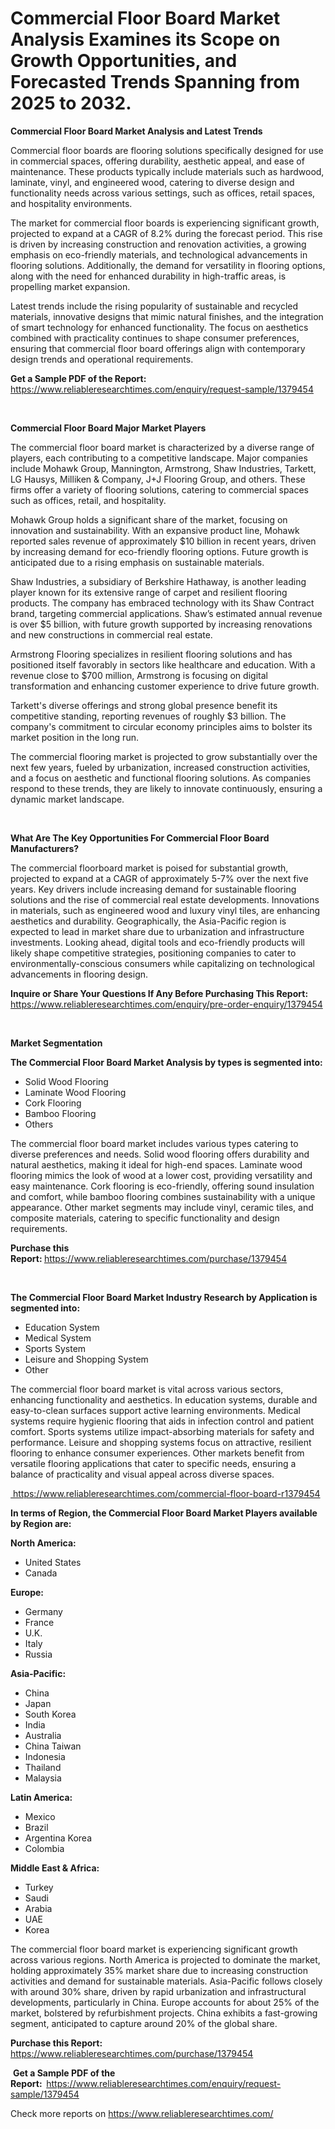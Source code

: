 <p><h1>Commercial Floor Board Market Analysis Examines its Scope on Growth Opportunities, and Forecasted Trends Spanning from 2025 to 2032.</h1></p><p><strong>Commercial Floor Board Market Analysis and Latest Trends</strong></p>
<p><p>Commercial floor boards are flooring solutions specifically designed for use in commercial spaces, offering durability, aesthetic appeal, and ease of maintenance. These products typically include materials such as hardwood, laminate, vinyl, and engineered wood, catering to diverse design and functionality needs across various settings, such as offices, retail spaces, and hospitality environments.</p><p>The market for commercial floor boards is experiencing significant growth, projected to expand at a CAGR of 8.2% during the forecast period. This rise is driven by increasing construction and renovation activities, a growing emphasis on eco-friendly materials, and technological advancements in flooring solutions. Additionally, the demand for versatility in flooring options, along with the need for enhanced durability in high-traffic areas, is propelling market expansion. </p><p>Latest trends include the rising popularity of sustainable and recycled materials, innovative designs that mimic natural finishes, and the integration of smart technology for enhanced functionality. The focus on aesthetics combined with practicality continues to shape consumer preferences, ensuring that commercial floor board offerings align with contemporary design trends and operational requirements.</p></p>
<p><strong>Get a Sample PDF of the Report:&nbsp;</strong> <a href="https://www.reliableresearchtimes.com/enquiry/request-sample/1379454?utm_campaign=2524&utm_medium=2&utm_source=Github&utm_content=ia&utm_term=05042025&utm_id=commercial-floor-board">https://www.reliableresearchtimes.com/enquiry/request-sample/1379454</a></p>
<p>&nbsp;</p>
<p><strong>Commercial Floor Board Major Market Players</strong></p>
<p><p>The commercial floor board market is characterized by a diverse range of players, each contributing to a competitive landscape. Major companies include Mohawk Group, Mannington, Armstrong, Shaw Industries, Tarkett, LG Hausys, Milliken & Company, J+J Flooring Group, and others. These firms offer a variety of flooring solutions, catering to commercial spaces such as offices, retail, and hospitality.</p><p>Mohawk Group holds a significant share of the market, focusing on innovation and sustainability. With an expansive product line, Mohawk reported sales revenue of approximately $10 billion in recent years, driven by increasing demand for eco-friendly flooring options. Future growth is anticipated due to a rising emphasis on sustainable materials.</p><p>Shaw Industries, a subsidiary of Berkshire Hathaway, is another leading player known for its extensive range of carpet and resilient flooring products. The company has embraced technology with its Shaw Contract brand, targeting commercial applications. Shaw’s estimated annual revenue is over $5 billion, with future growth supported by increasing renovations and new constructions in commercial real estate.</p><p>Armstrong Flooring specializes in resilient flooring solutions and has positioned itself favorably in sectors like healthcare and education. With a revenue close to $700 million, Armstrong is focusing on digital transformation and enhancing customer experience to drive future growth.</p><p>Tarkett's diverse offerings and strong global presence benefit its competitive standing, reporting revenues of roughly $3 billion. The company's commitment to circular economy principles aims to bolster its market position in the long run.</p><p>The commercial flooring market is projected to grow substantially over the next few years, fueled by urbanization, increased construction activities, and a focus on aesthetic and functional flooring solutions. As companies respond to these trends, they are likely to innovate continuously, ensuring a dynamic market landscape.</p></p>
<p>&nbsp;</p>
<p><strong>What Are The Key Opportunities For Commercial Floor Board Manufacturers?</strong></p>
<p><p>The commercial floorboard market is poised for substantial growth, projected to expand at a CAGR of approximately 5-7% over the next five years. Key drivers include increasing demand for sustainable flooring solutions and the rise of commercial real estate developments. Innovations in materials, such as engineered wood and luxury vinyl tiles, are enhancing aesthetics and durability. Geographically, the Asia-Pacific region is expected to lead in market share due to urbanization and infrastructure investments. Looking ahead, digital tools and eco-friendly products will likely shape competitive strategies, positioning companies to cater to environmentally-conscious consumers while capitalizing on technological advancements in flooring design.</p></p>
<p><strong>Inquire or Share Your Questions If Any Before Purchasing This Report:</strong> <a href="https://www.reliableresearchtimes.com/enquiry/pre-order-enquiry/1379454?utm_campaign=2524&utm_medium=2&utm_source=Github&utm_content=ia&utm_term=05042025&utm_id=commercial-floor-board">https://www.reliableresearchtimes.com/enquiry/pre-order-enquiry/1379454</a></p>
<p>&nbsp;</p>
<p><strong>Market Segmentation</strong></p>
<p><strong>The Commercial Floor Board Market Analysis by types is segmented into:</strong></p>
<p><ul><li>Solid Wood Flooring</li><li>Laminate Wood Flooring</li><li>Cork Flooring</li><li>Bamboo Flooring</li><li>Others</li></ul></p>
<p><p>The commercial floor board market includes various types catering to diverse preferences and needs. Solid wood flooring offers durability and natural aesthetics, making it ideal for high-end spaces. Laminate wood flooring mimics the look of wood at a lower cost, providing versatility and easy maintenance. Cork flooring is eco-friendly, offering sound insulation and comfort, while bamboo flooring combines sustainability with a unique appearance. Other market segments may include vinyl, ceramic tiles, and composite materials, catering to specific functionality and design requirements.</p></p>
<p><strong>Purchase this Report:&nbsp;</strong><a href="https://www.reliableresearchtimes.com/purchase/1379454?utm_campaign=2524&utm_medium=2&utm_source=Github&utm_content=ia&utm_term=05042025&utm_id=commercial-floor-board">https://www.reliableresearchtimes.com/purchase/1379454</a></p>
<p>&nbsp;</p>
<p><strong>The Commercial Floor Board Market Industry Research by Application is segmented into:</strong></p>
<p><ul><li>Education System</li><li>Medical System</li><li>Sports System</li><li>Leisure and Shopping System</li><li>Other</li></ul></p>
<p><p>The commercial floor board market is vital across various sectors, enhancing functionality and aesthetics. In education systems, durable and easy-to-clean surfaces support active learning environments. Medical systems require hygienic flooring that aids in infection control and patient comfort. Sports systems utilize impact-absorbing materials for safety and performance. Leisure and shopping systems focus on attractive, resilient flooring to enhance consumer experiences. Other markets benefit from versatile flooring applications that cater to specific needs, ensuring a balance of practicality and visual appeal across diverse spaces.</p></p>
<p><a href="https://www.reliableresearchtimes.com/commercial-floor-board-r1379454?utm_campaign=2524&utm_medium=2&utm_source=Github&utm_content=ia&utm_term=05042025&utm_id=commercial-floor-board">&nbsp;https://www.reliableresearchtimes.com/commercial-floor-board-r1379454</a></p>
<p><strong>In terms of Region, the Commercial Floor Board Market Players available by Region are:</strong></p>
<p>
    <p> <strong> North America: </strong>
        <ul>
            <li>United States</li>
            <li>Canada</li>
        </ul>
        </p> 
    <p> <strong> Europe: </strong>
        <ul>
            <li>Germany</li>
            <li>France</li>
            <li>U.K.</li>
            <li>Italy</li>
            <li>Russia</li>
        </ul>
        </p> 
    <p> <strong> Asia-Pacific: </strong>
        <ul>
            <li>China</li>
            <li>Japan</li>
            <li>South Korea</li>
            <li>India</li>
            <li>Australia</li>
            <li>China Taiwan</li>
            <li>Indonesia</li>
            <li>Thailand</li>
            <li>Malaysia</li>
        </ul>
        </p> 
    <p> <strong> Latin America: </strong>
        <ul>
            <li>Mexico</li>
            <li>Brazil</li>
            <li>Argentina Korea</li>
            <li>Colombia</li>
        </ul>
        </p> 
    <p> <strong> Middle East & Africa: </strong>
        <ul>
            <li>Turkey</li>
            <li>Saudi</li>
            <li>Arabia</li>
            <li>UAE</li>
            <li>Korea</li>
        </ul>
    </p>
    </p>
<p><p>The commercial floor board market is experiencing significant growth across various regions. North America is projected to dominate the market, holding approximately 35% market share due to increasing construction activities and demand for sustainable materials. Asia-Pacific follows closely with around 30% share, driven by rapid urbanization and infrastructural developments, particularly in China. Europe accounts for about 25% of the market, bolstered by refurbishment projects. China exhibits a fast-growing segment, anticipated to capture around 20% of the global share.</p></p>
<p><strong>Purchase this Report: </strong><a href="https://www.reliableresearchtimes.com/purchase/1379454?utm_campaign=2524&utm_medium=2&utm_source=Github&utm_content=ia&utm_term=05042025&utm_id=commercial-floor-board">https://www.reliableresearchtimes.com/purchase/1379454</a></p>
<p>&nbsp;<strong>Get a Sample PDF of the Report:&nbsp;&nbsp;</strong><a href="https://www.reliableresearchtimes.com/enquiry/request-sample/1379454?utm_campaign=2524&utm_medium=2&utm_source=Github&utm_content=ia&utm_term=05042025&utm_id=commercial-floor-board">https://www.reliableresearchtimes.com/enquiry/request-sample/1379454</a></p>
<p><strong></strong></p>
<p>Check more reports on <a href="https://www.reliableresearchtimes.com/?utm_campaign=2524&utm_medium=2&utm_source=Github&utm_content=ia&utm_term=05042025&utm_id=commercial-floor-board">https://www.reliableresearchtimes.com/</a></p>